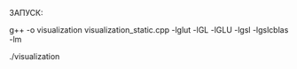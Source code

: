 ЗАПУСК:

g++ -o visualization visualization_static.cpp -lglut -lGL -lGLU -lgsl -lgslcblas -lm

./visualization 
